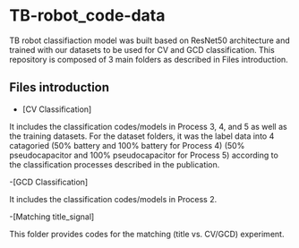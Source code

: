# TB-robot_code-data
TB robot classifiaction model was built based on ResNet50 architecture and trained with our datasets to be used for CV and GCD classification.
This repository is composed of 3 main folders as described in Files introduction.

## Files introduction

- [CV Classification]

It includes the classification codes/models in Process 3, 4, and 5 as well as the training datasets.
For the dataset folders, it was the label data into 4 catagoried (50% battery and 100% battery for Process 4) (50% pseudocapacitor and 100% pseudocapacitor for Process 5) according to the classification processes described in the publication.

-[GCD Classification]

It includes the classification codes/models in Process 2.

-[Matching title_signal]

This folder provides codes for the matching (title vs. CV/GCD) experiment. 

